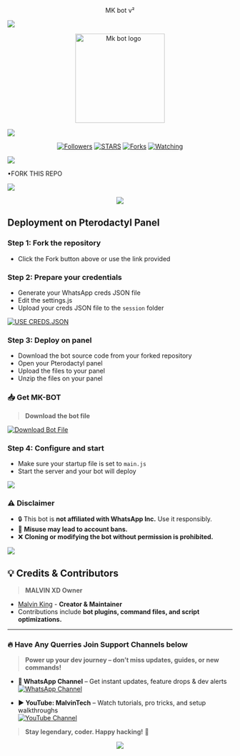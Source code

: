 <p align="center">
MK bot v²
</p>
<a><img src='https://i.imgur.com/LyHic3i.gif'/>

<p align="center">
  <a href="https://github.com/XdKing2">
    <img alt="Mk bot logo" height="200" src="https://files.catbox.moe/vfv7n6.jpg">
  </a>
</p>

<a><img src='https://i.imgur.com/LyHic3i.gif'/>

<p align="center">
  <a href="https://github.com/XdKing2?tab=followers"><img title="Followers" src="https://img.shields.io/github/followers/XdKing2?label=Followers&style=social"></a>
  <a href="https://github.com/XdKing2/Mk-bot/stargazers/"><img title="STARS" src="https://img.shields.io/github/stars/XdKing2/Mk-bot?&style=social"></a>
  <a href="https://github.com/XdKing2/Mk-bot/network/members"><img title="Forks" src="https://img.shields.io/github/forks/XdKing2/Mk-bot?style=social"></a>
  <a href="https://github.com/XdKing2/Mk-bot/watchers"><img title="Watching" src="https://img.shields.io/github/watchers/XdKing2/Mk-bot?label=Watching&style=social"></a>
</p>

<a><img src='https://i.imgur.com/LyHic3i.gif'/>


•FORK THIS REPO

 <p align="left">
  <a href="https://github.com/XdKing2/MALVIN-XD/fork">
    <img src="https://img.shields.io/badge/Fork-MALVIN--XD-%2393FF005C?style=for-the-badge&logo=github&logoColor=white" />
  </a>
</p>

<p align="center">
  <img src="https://i.imgur.com/LyHic3i.gif" />
</p>

## Deployment on Pterodactyl Panel

### Step 1: Fork the repository
- Click the Fork button above or use the link provided

### Step 2: Prepare your credentials
- Generate your WhatsApp creds JSON file
- Edit the settings.js
- Upload your creds JSON file to the `session` folder

[![USE CREDS.JSON](https://img.shields.io/badge/creds-Pair-%2393FF005C?style=for-the-badge&logo=github&logoColor=white)](https://taira-web-service.onrender.com/pair/)

### Step 3: Deploy on panel
- Download the bot source code from your forked repository
- Open your Pterodactyl panel
- Upload the files to your panel
- Unzip the files on your panel

### 📥 Get MK-BOT

> **Download the bot file**
<p align="left">  
<a href='https://github.com/XdKing2/Mk-bot/archive/refs/heads/main.zip' target="_blank"><img alt='Download Bot File' src='https://img.shields.io/badge/Download%20Bot-file-FF009D?style=for-the-badge&logo=github&logoColor=white'/></a>  
</p>


### Step 4: Configure and start
- Make sure your startup file is set to `main.js`
- Start the server and your bot will deploy

<a><img src='https://i.imgur.com/LyHic3i.gif'/>

### ⚠️ Disclaimer

- 🔒 This bot is **not affiliated with WhatsApp Inc.** Use it responsibly.
- 🚨 **Misuse may lead to account bans.**
- ❌ **Cloning or modifying the bot without permission is prohibited.**

<a><img src='https://i.imgur.com/LyHic3i.gif'/>

## 💡 Credits & Contributors

> **MALVIN XD Owner**  
- [Malvin King](https://github.com/XdKing2) - **Creator & Maintainer**  
- Contributions include **bot plugins, command files, and script optimizations.**

---

### 🔥 Have Any Querries Join Support Channels below

> **Power up your dev journey – don’t miss updates, guides, or new commands!**

- **📢 WhatsApp Channel** – Get instant updates, feature drops & dev alerts  
  [![WhatsApp Channel](https://img.shields.io/badge/Join%20WhatsApp-Channel-25D366?style=for-the-badge&logo=whatsapp&logoColor=white)](https://whatsapp.com/channel/0029VbA6MSYJUM2TVOzCSb2A)  

- **▶️ YouTube: MalvinTech** – Watch tutorials, pro tricks, and setup walkthroughs  
  [![YouTube Channel](https://img.shields.io/badge/Subscribe-YouTube-FF0000?style=for-the-badge&logo=youtube&logoColor=white)](https://youtube.com/@malvintech2)

> **Stay legendary, coder. Happy hacking!** 🚀

<p align="center">
  <img src="https://i.imgur.com/LyHic3i.gif" />
</p>
